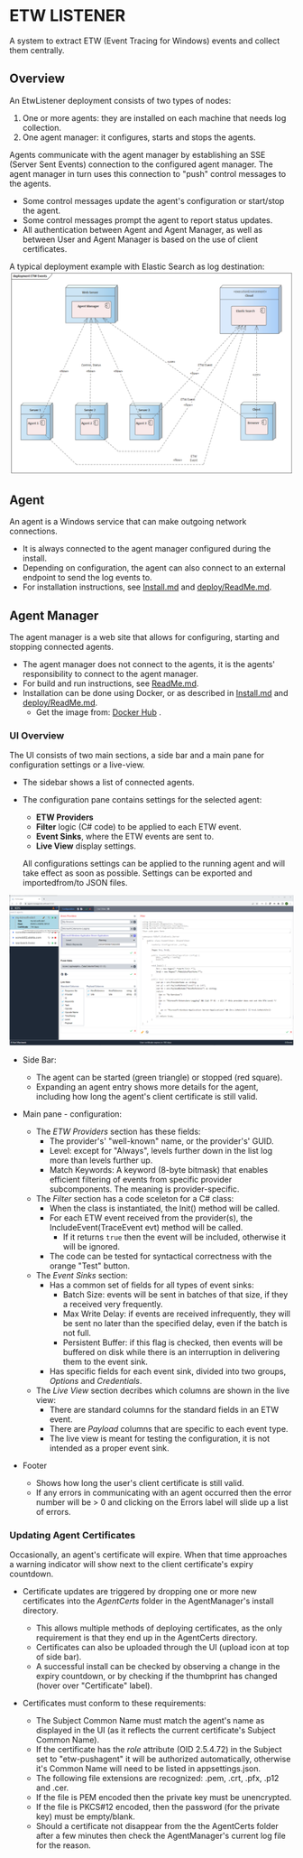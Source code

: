<style>
  .markdown-body {
      width: 100% !important;
      max-width: unset;
  }
</style>

# ETW LISTENER

A system to extract ETW (Event Tracing for Windows) events and collect them centrally.

## Overview

An EtwListener deployment consists of two types of nodes:

1. One or more agents: they are installed on each machine that needs log collection.
2. One agent manager: it configures, starts and stops the agents.

Agents communicate with the agent manager by establishing an SSE (Server Sent Events) connection to the configured agent manager. The agent manager in turn uses this connection to "push" control messages to the agents.

- Some control messages update the agent's configuration or start/stop the agent.
- Some control messages prompt the agent to report status updates.
- All authentication between Agent and Agent Manager, as well as between User and Agent Manager is based on the use of client certificates.

A typical deployment example with Elastic Search as log destination:
![ETW Events.png](doc/ETW%20Events.png)

## Agent

An agent is a Windows service that can make outgoing network connections.

- It is always connected to the agent manager configured during the install.
- Depending on configuration, the agent can also connect to an external endpoint to send the log events to.
- For installation instructions, see [Install.md](EtwEvents.PushAgent/Install.md) and [deploy/ReadMe.md](EtwEvents.PushAgent/deploy/ReadMe.md).

## Agent Manager

The agent manager is a web site that allows for configuring, starting and stopping connected agents.

- The agent manager does not connect to the agents, it is the agents' responsibility to connect to the agent manager.
- For build and run instructions, see [ReadMe.md](EtwEvents.AgentManager/ReadMe.md).
- Installation can be done using Docker, or as described in [Install.md](EtwEvents.AgentManager/Install.md) and [deploy/ReadMe.md](EtwEvents.AgentManager/deploy/ReadMe.md).
  - Get the image from: [Docker Hub](https://hub.docker.com/r/waclawek/kdsoft-etw-agent-manager) .

### UI Overview

The UI consists of two main sections, a side bar and a main pane for configuration settings or a live-view.

- The sidebar shows a list of connected agents.

- The configuration pane contains settings for the selected agent:
  
  - **ETW Providers**
  - **Filter** logic (C# code) to be applied to each ETW event.
  - **Event Sinks**, where the ETW events are sent to.
  - **Live View** display settings.
  
  All configurations settings can be applied to the running agent and will take effect as soon as possible.
  Settings can be exported and importedfrom/to JSON files.

![AgentManager.png](doc/AgentManager.png)

- Side Bar:
  
  - The agent can be started (green triangle) or stopped (red square).
  - Expanding an agent entry shows more details for the agent, including how long the agent's client certificate is still valid.

- Main pane - configuration:
  
  - The *ETW Providers* section has these fields:
    - The provider's' "well-known" name, or the provider's' GUID.
    - Level: except for "Always", levels further down in the list log more than levels further up.
    - Match Keywords: A keyword (8-byte bitmask) that enables efficient filtering of events from specific provider subcomponents. The meaning is provider-specific.
  - The *Filter* section has a code sceleton for a C# class:
    - When the class is instantiated, the Init() method will be called.
    - For each ETW event received from the provider(s), the IncludeEvent(TraceEvent evt) method will be called.
      - If it returns `true` then the event will be included, otherwise it will be ignored.
    - The code can be tested for syntactical correctness with the orange "Test" button.
  - The *Event Sinks* section:
    - Has a common set of fields for all types of event sinks:
      - Batch Size: events will be sent in batches of that size, if they a received very frequently.
      - Max Write Delay: if events are received infrequently, they will be sent no later than the specified delay, even if the batch is not full.
      - Persistent Buffer: if this flag is checked, then events will be buffered on disk while there is an interruption in delivering them to the event sink.
    - Has specific fields for each event sink, divided into two groups, *Options* and *Credentials*.
  - The *Live View* section decribes which columns are shown in the live view:
    - There are standard columns for the standard fields in an ETW event.
    - There are *Payload* columns that are specific to each event type.
    - The live view is meant for testing the configuration, it is not intended as a proper event sink.

- Footer
  
  - Shows how long the user's client certificate is still valid.
  - If any errors in communicating with an agent occurred then the error number will be > 0 and clicking on the Errors label will slide up a list of errors.

### Updating Agent Certificates

Occasionally, an agent's certificate will expire. When that time approaches a warning indicator will show next to the client certificate's expiry countdown.

- Certificate updates are triggered by dropping one or more new certificates into the *AgentCerts* folder in the AgentManager's install directory.
  
  - This allows multiple methods of deploying certificates, as the only requirement is that they end up in the AgentCerts directory.
  - Certificates can also be uploaded through the UI (upload icon at top of side bar).
  - A successful install can be checked by observing a change in the expiry countdown, or by checking if the thumbprint has changed (hover over "Certificate" label).

- Certificates must conform to these requirements:
  
  - The Subject Common Name must match the agent's name as displayed in the UI (as it reflects the current certificate's Subject Common Name).
  - If the certificate has the *role* attribute (OID 2.5.4.72) in the Subject set to "etw-pushagent" it will be authorized automatically, otherwise it's Common Name will need to be listed in appsettings.json.
  - The following file extensions are recognized: .pem, .crt, .pfx, .p12 and .cer.
  - If the file is PEM encoded then the private key must be unencrypted.
  - If the file is PKCS#12 encoded, then the password (for the private key) must be empty/blank.
  - Should a certificate not disappear from the the AgentCerts folder after a few minutes then check the AgentManager's current log file for the reason.